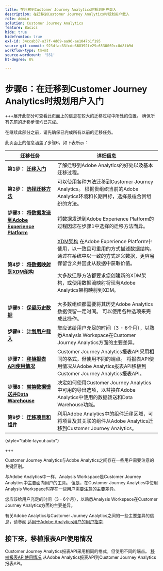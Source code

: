 ```yaml
---
title: 在迁移到Customer Journey Analytics时规划用户载入
description: 在迁移到Customer Journey Analytics时规划用户载入
role: Admin
solution: Customer Journey Analytics
feature: Basics
hide: true
hidefromtoc: true
exl-id: 34ccab37-a37f-4d69-aa96-ae1047b1f195
source-git-commit: 923dfac33fcde368392fe29c6530069cc0d8fb9d
workflow-type: tm+mt
source-wordcount: '551'
ht-degree: 0%

---
```


# 步骤6：在迁移到Customer Journey Analytics时规划用户入门

+++展开此部分可查看此页面上的信息在较大的迁移过程中所处的位置。 确保所有先前的迁移步骤均已完成。

在继续此部分之前，请先确保已完成所有以前的迁移任务。

此页面上的信息涵盖了步骤6，如下表所示：

| 迁移任务 | 详细信息 |
|---------|----------|
| **第1步： [迁移入门](/help/getting-started/cja-migration/cja-migration-getstarted.md)** | 了解迁移到Adobe Analytics的好处以及基本迁移过程。 |
| **第2步： [选择迁移方法](/help/getting-started/cja-migration/cja-migration-method.md)** | 可以使用各种方法迁移到Customer Journey Analytics。 根据贵组织当前的Adobe Analytics环境和长期目标，选择最适合贵组织的方法。 |
| **步骤3： [将数据发送到Adobe Experience Platform](/help/getting-started/cja-migration/cja-migration-send-to-platform.md)** | 将数据发送到Adobe Experience Platform的过程因您在步骤1中选择的迁移方法而异。 |
| **第4步： [将数据映射到XDM架构](/help/getting-started/cja-migration/cja-migration-xdm.md)** | [XDM架构](https://experienceleague.adobe.com/en/docs/experience-platform/xdm/home#xdm-schemas) 在Adobe Experience Platform中使用，以一致且可重用的方式描述数据结构。 通过在系统中以一致的方式定义数据，更容易保留含义并因此从数据中获取价值。<p>大多数迁移方法都要求您创建新的XDM架构，或使用数据流映射将现有Adobe Analytics架构映射到XDM。</p> |
| **步骤5： [保留历史数据](/help/getting-started/cja-migration/cja-migration-historical-data.md)** | 大多数组织都需要将其历史Adobe Analytics数据保留一定时间。 可以使用各种选项来完成此操作。 |
| <span class="preview">**步骤6： [计划用户载入](/help/getting-started/cja-migration/cja-migration-onboarding.md)**</span> | <span class="preview">您应该给用户充足的时间（3 - 6个月），以熟悉Analysis Workspace在Customer Journey Analytics方面的主要差异。</span> |
| **步骤7： [移植报表API使用情况](/help/getting-started/cja-migration/cja-migration-api.md)** | Customer Journey Analytics报表API采用相同的格式，但使用不同的端点。 将报表API使用情况从Adobe Analytics报表API移植到Customer Journey Analytics报表API。 |
| **步骤8： [替换数据馈送并Data Warehouse](/help/getting-started/cja-migration/cja-migration-export-options.md)** | 决定如何使用Customer Journey Analytics中可用的导出选项，以替换在Adobe Analytics中使用的数据馈送和Data Warehouse功能。 |
| **第9步： [迁移项目和组件](/help/getting-started/cja-migration/cja-migration-projects.md)** | 利用Adobe Analytics中的组件迁移区域，可将项目及其关联的组件从Adobe Analytics迁移到Customer Journey Analytics。 |

{style="table-layout:auto"}

+++

Customer Journey Analytics与Adobe Analytics之间存在一些用户需要注意的关键区别。

与Adobe Analytics中一样，Analysis Workspace是Customer Journey Analytics中主要面向用户的工具。 但是，在Customer Journey Analytics中使用Analysis Workspace时存在一些用户需要注意的主要差异。

您应该给用户充足的时间（3 - 6个月），以熟悉Analysis Workspace在Customer Journey Analytics方面的主要差异。

有关Adobe Analytics与Customer Journey Analytics之间的一些主要差异的信息，请参阅 [适用于Adobe Analytics用户的用户指南](/help/getting-started/aa-to-cja-user.md).

## 接下来，移植报表API使用情况

Customer Journey Analytics报表API采用相同的格式，但使用不同的端点。 [移植报表API使用情况](/help/getting-started/cja-migration/cja-migration-api.md) 从Adobe Analytics报表API到Customer Journey Analytics报表API。
